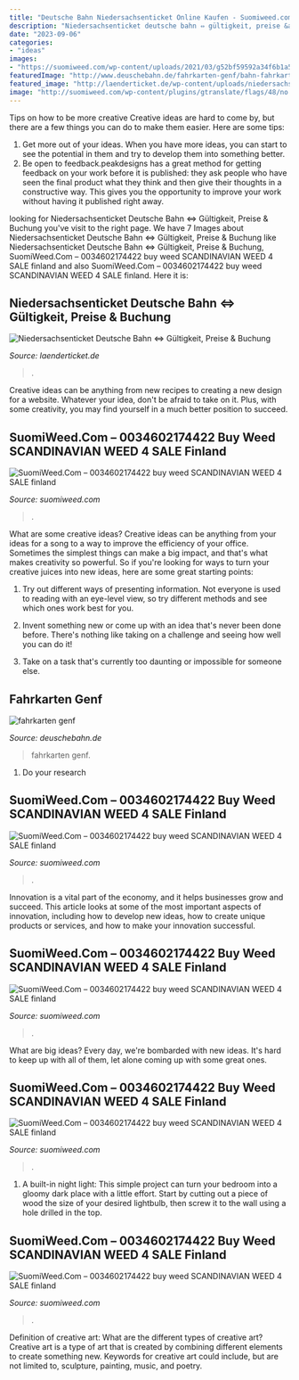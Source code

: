 ```yaml
---
title: "Deutsche Bahn Niedersachsenticket Online Kaufen - Suomiweed.com – 0034602174422 Buy Weed Scandinavian Weed 4 Sale Finland"
description: "Niedersachsenticket deutsche bahn ⇔ gültigkeit, preise &amp; buchung"
date: "2023-09-06"
categories:
- "ideas"
images:
- "https://suomiweed.com/wp-content/uploads/2021/03/g52bf59592a34f6b1a572da7b4ddf8e9dddcb7048ad97062aefe2fe486c35a9db409c457e1f7ac42632259488944f6b0f_640_hip-hop-300x200.jpg"
featuredImage: "http://www.deuschebahn.de/fahrkarten-genf/bahn-fahrkarten.jpg"
featured_image: "http://laenderticket.de/wp-content/uploads/niedersachsen-ticket.jpg"
image: "http://suomiweed.com/wp-content/plugins/gtranslate/flags/48/no.png"
---
```



Tips on how to be more creative
Creative ideas are hard to come by, but there are a few things you can do to make them easier. Here are some tips: 
1. Get more out of your ideas. When you have more ideas, you can start to see the potential in them and try to develop them into something better. 
2. Be open to feedback.peakdesigns has a great method for getting feedback on your work before it is published: they ask people who have seen the final product what they think and then give their thoughts in a constructive way. This gives you the opportunity to improve your work without having it published right away.

	

		
looking for Niedersachsenticket Deutsche Bahn ⇔ Gültigkeit, Preise &amp; Buchung you've visit to the right page. We have 7 Images about Niedersachsenticket Deutsche Bahn ⇔ Gültigkeit, Preise &amp; Buchung like Niedersachsenticket Deutsche Bahn ⇔ Gültigkeit, Preise &amp; Buchung, SuomiWeed.Com – 0034602174422 buy weed SCANDINAVIAN WEED 4 SALE finland and also SuomiWeed.Com – 0034602174422 buy weed SCANDINAVIAN WEED 4 SALE finland. Here it is:
		
    
## Niedersachsenticket Deutsche Bahn ⇔ Gültigkeit, Preise &amp; Buchung

<img loading=lazy src="http://laenderticket.de/wp-content/uploads/niedersachsen-ticket.jpg" onerror="this.onerror=null;this.src='https://tse4.mm.bing.net/th?id=OIP.u_QFUGvJbPB6NpY8AsYnwwHaHI&amp;pid=15.1';" alt="Niedersachsenticket Deutsche Bahn ⇔ Gültigkeit, Preise &amp; Buchung">

_Source: laenderticket.de_

>. 

	

Creative ideas can be anything from new recipes to creating a new design for a website. Whatever your idea, don't be afraid to take on it. Plus, with some creativity, you may find yourself in a much better position to succeed.

    
## SuomiWeed.Com – 0034602174422 Buy Weed SCANDINAVIAN WEED 4 SALE Finland

<img loading=lazy src="http://suomiweed.com/wp-content/plugins/gtranslate/flags/48/no.png" onerror="this.onerror=null;this.src='https://tse2.mm.bing.net/th?id=OIP.f6O5WMpB3ys34HIiIo9CDwAAAA&amp;pid=15.1';" alt="SuomiWeed.Com – 0034602174422 buy weed SCANDINAVIAN WEED 4 SALE finland">

_Source: suomiweed.com_

>. 

	

What are some creative ideas?
Creative ideas can be anything from your ideas for a song to a way to improve the efficiency of your office. Sometimes the simplest things can make a big impact, and that's what makes creativity so powerful. So if you're looking for ways to turn your creative juices into new ideas, here are some great starting points: 
1. Try out different ways of presenting information. Not everyone is used to reading with an eye-level view, so try different methods and see which ones work best for you.

2. Invent something new or come up with an idea that's never been done before. There's nothing like taking on a challenge and seeing how well you can do it!

3. Take on a task that's currently too daunting or impossible for someone else.

    
## Fahrkarten Genf

<img loading=lazy src="http://www.deuschebahn.de/fahrkarten-genf/bahn-fahrkarten.jpg" onerror="this.onerror=null;this.src='https://tse4.mm.bing.net/th?id=OIP.0dbsDw6nYYG-A13MXp4jtAHaFz&amp;pid=15.1';" alt="fahrkarten genf">

_Source: deuschebahn.de_

>fahrkarten genf. 

	

1. Do your research

    
## SuomiWeed.Com – 0034602174422 Buy Weed SCANDINAVIAN WEED 4 SALE Finland

<img loading=lazy src="https://suomiweed.com/wp-content/uploads/2021/03/SNOOP-DOG-1024x576.jpg" onerror="this.onerror=null;this.src='https://tse2.mm.bing.net/th?id=OIP._yJyyZmaG1SV9p9sJzUYogHaEK&amp;pid=15.1';" alt="SuomiWeed.Com – 0034602174422 buy weed SCANDINAVIAN WEED 4 SALE finland">

_Source: suomiweed.com_

>. 

	

Innovation is a vital part of the economy, and it helps businesses grow and succeed. This article looks at some of the most important aspects of innovation, including how to develop new ideas, how to create unique products or services, and how to make your innovation successful.

    
## SuomiWeed.Com – 0034602174422 Buy Weed SCANDINAVIAN WEED 4 SALE Finland

<img loading=lazy src="https://suomiweed.com/wp-content/uploads/2021/03/SNOOP-DOG-300x169.jpg" onerror="this.onerror=null;this.src='https://tse3.mm.bing.net/th?id=OIP.16Uf8USiEYuEEegYhKoQQAAAAA&amp;pid=15.1';" alt="SuomiWeed.Com – 0034602174422 buy weed SCANDINAVIAN WEED 4 SALE finland">

_Source: suomiweed.com_

>. 

	

What are big ideas?
Every day, we're bombarded with new ideas. It's hard to keep up with all of them, let alone coming up with some great ones.

    
## SuomiWeed.Com – 0034602174422 Buy Weed SCANDINAVIAN WEED 4 SALE Finland

<img loading=lazy src="https://suomiweed.com/wp-content/uploads/2021/02/finaldngreen-1536x733.png" onerror="this.onerror=null;this.src='https://tse4.mm.bing.net/th?id=OIP.lI2QB-AkQeXjfeD0tuSq0AHaDi&amp;pid=15.1';" alt="SuomiWeed.Com – 0034602174422 buy weed SCANDINAVIAN WEED 4 SALE finland">

_Source: suomiweed.com_

>. 

	

1. A built-in night light: This simple project can turn your bedroom into a gloomy dark place with a little effort. Start by cutting out a piece of wood the size of your desired lightbulb, then screw it to the wall using a hole drilled in the top.

    
## SuomiWeed.Com – 0034602174422 Buy Weed SCANDINAVIAN WEED 4 SALE Finland

<img loading=lazy src="https://suomiweed.com/wp-content/uploads/2021/03/g52bf59592a34f6b1a572da7b4ddf8e9dddcb7048ad97062aefe2fe486c35a9db409c457e1f7ac42632259488944f6b0f_640_hip-hop-300x200.jpg" onerror="this.onerror=null;this.src='https://tse4.mm.bing.net/th?id=OIP.I3iZK0EkyAQd9K2_JOpDGAAAAA&amp;pid=15.1';" alt="SuomiWeed.Com – 0034602174422 buy weed SCANDINAVIAN WEED 4 SALE finland">

_Source: suomiweed.com_

>. 

	

Definition of creative art: What are the different types of creative art?
Creative art is a type of art that is created by combining different elements to create something new. Keywords for creative art could include, but are not limited to, sculpture, painting, music, and poetry.

